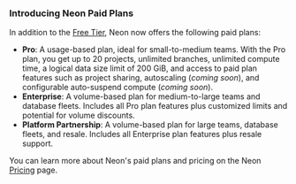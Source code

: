 ### Introducing Neon Paid Plans

In addition to the [Free Tier](/docs/introduction/free-tier), Neon now offers the following paid plans:
  
- **Pro**: A usage-based plan, ideal for small-to-medium teams. With the Pro plan, you get up to 20 projects, unlimited branches, unlimited compute time, a logical data size limit of 200 GiB, and access to paid plan features such as project sharing, autoscaling (_coming soon_), and configurable auto-suspend compute (_coming soon_).
- **Enterprise**: A volume-based plan for medium-to-large teams and database fleets. Includes all Pro plan features plus customized limits and potential for volume discounts.
- **Platform Partnership**: A volume-based plan for large teams, database fleets, and resale. Includes all Enterprise plan features  plus resale support.

You can learn more about Neon's paid plans and pricing on the Neon [Pricing](https://neon.tech/pricing) page.
